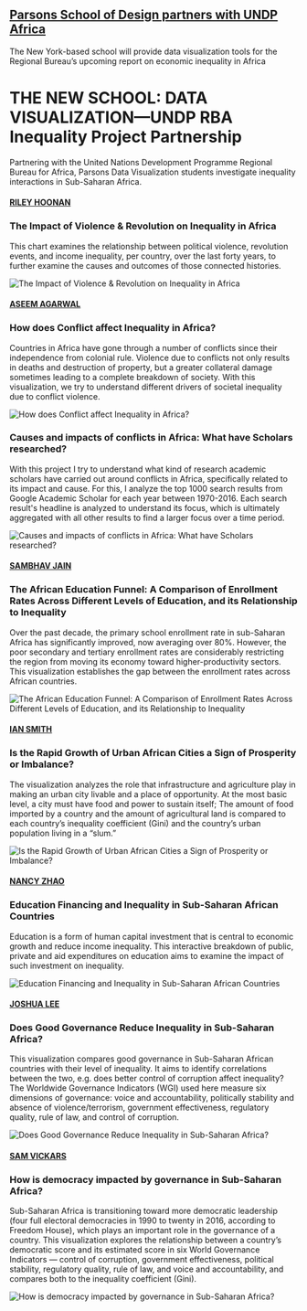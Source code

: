 ## [Parsons School of Design partners with UNDP Africa](http://www.africa.undp.org/content/rba/en/home/presscenter/articles/2016/11/21/parsons-school-of-design-partners-with-undp-africa-/)

The New York-based school will provide data visualization tools for the Regional Bureau’s upcoming report on economic inequality in Africa


# THE NEW SCHOOL: DATA VISUALIZATION—UNDP RBA Inequality Project Partnership

Partnering with the United Nations Development Programme Regional Bureau for Africa, Parsons Data Visualization students investigate inequality interactions in Sub-Saharan Africa.


#### [RILEY HOONAN](https://github.com/rhoon/major-studio-1/blob/master/README.md)

### The Impact of Violence & Revolution on Inequality in Africa

This chart examines the relationship between political violence, revolution events, and income inequality, per country, over the last forty years, to further examine the causes and outcomes of those connected histories.

![The Impact of Violence & Revolution on Inequality in Africa](media/gif/riley-hoonan-major-studio-1.gif)


#### [ASEEM AGARWAL](https://github.com/agaase/major-studio-1/tree/master/undp)

### How does Conflict affect Inequality in Africa?

Countries in Africa have gone through a number of conflicts since their independence from colonial rule. Violence due to conflicts not only results in deaths and destruction of property, but a greater collateral damage sometimes leading to a complete breakdown of society. With this visualization, we try to understand different drivers of societal inequality due to conflict violence.

![How does Conflict affect Inequality in Africa?](media/gif/aseem-agarwal-major-studio-1-quantitative.gif)

### Causes and impacts of conflicts in Africa: What have Scholars researched?

With this project I try to understand what kind of research academic scholars have carried out around conflicts in Africa, specifically related to its impact and cause. For this, I analyze the top 1000 search results from Google Academic Scholar for each year between 1970-2016. Each search result's headline is analyzed to understand its focus, which is ultimately aggregated with all other results to find a larger focus over a time period.

![Causes and impacts of conflicts in Africa: What have Scholars researched?](media/gif/aseem-agarwal-major-studio-1-qualitative.gif)


#### [SAMBHAV JAIN](https://github.com/jainsambhav91/major-studio-1/blob/master/README.md)

### The African Education Funnel: A Comparison of Enrollment Rates Across Different Levels of Education, and its Relationship to Inequality

Over the past decade, the primary school enrollment rate in sub-Saharan Africa has significantly improved, now averaging over 80%. However, the poor secondary and tertiary enrollment rates are considerably restricting the region from moving its economy toward higher-productivity sectors. This visualization establishes the gap between the enrollment rates across African countries.

![The African Education Funnel: A Comparison of Enrollment Rates Across Different Levels of Education, and its Relationship to Inequality](media/gif/sambhav-jain-major-studio-1.gif)


#### [IAN SMITH](https://github.com/Ianssmith/major-studio-1/blob/master/README.md)

### Is the Rapid Growth of Urban African Cities a Sign of Prosperity or Imbalance?

The visualization analyzes the role that infrastructure and agriculture play in making an urban city livable and a place of opportunity. At the most basic level, a city must have food and power to sustain itself; The amount of food imported by a country and the amount of agricultural land is compared to each country’s inequality coefficient (Gini) and the country’s urban population living in a “slum.”

![Is the Rapid Growth of Urban African Cities a Sign of Prosperity or Imbalance?](media/gif/ian-smith-major-studio-1.gif)


#### [NANCY ZHAO](https://github.com/nancyzhao888/major-studio-1/blob/master/README.md)

### Education Financing and Inequality in Sub-Saharan African Countries

Education is a form of human capital investment that is central to economic growth and reduce income inequality. This interactive breakdown of public, private and aid expenditures on education aims to examine the impact of such investment on inequality.

![Education Financing and Inequality in Sub-Saharan African Countries](media/gif/nan-zhao-major-studio-1.gif)


#### [JOSHUA LEE](https://github.com/neuralism/major-studio-1/blob/master/README.md)

### Does Good Governance Reduce Inequality in Sub-Saharan Africa?

This visualization compares good governance in Sub-Saharan African countries with their level of inequality. It aims to identify correlations between the two, e.g. does better control of corruption affect inequality? The Worldwide Governance Indicators (WGI) used here measure six dimensions of governance: voice and accountability, politically stability and absence of violence/terrorism, government effectiveness, regulatory quality, rule of law, and control of corruption.

![Does Good Governance Reduce Inequality in Sub-Saharan Africa?](media/gif/joshua-lee-major-studio-1.gif)


#### [SAM VICKARS](https://github.com/svickars/major-studio-1/blob/master/README.md)

### How is democracy impacted by governance in Sub-Saharan Africa?

Sub-Saharan Africa is transitioning toward more democratic leadership (four full electoral democracies in 1990 to twenty in 2016, according to Freedom House), which plays an important role in the governance of a country. This visualization explores the relationship between a country’s democratic score and its estimated score in six World Governance Indicators — control of corruption, government effectiveness, political stability, regulatory quality, rule of law, and voice and accountability, and compares both to the inequality coefficient (Gini).

![How is democracy impacted by governance in Sub-Saharan Africa?](media/gif/sam-vickars-major-studio-1.gif)
